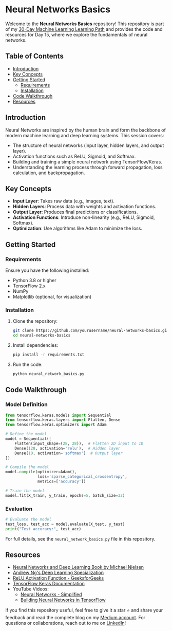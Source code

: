 # Neural Networks Basics

Welcome to the **Neural Networks Basics** repository! This repository is part of my [30-Day Machine Learning Learning Path](https://link.medium.com/3QdCOGokdPb) and provides the code and resources for Day 15, where we explore the fundamentals of neural networks.

## Table of Contents

- [Introduction](#introduction)
- [Key Concepts](#key-concepts)
- [Getting Started](#getting-started)
  - [Requirements](#requirements)
  - [Installation](#installation)
- [Code Walkthrough](#code-walkthrough)
- [Resources](#resources)

## Introduction

Neural Networks are inspired by the human brain and form the backbone of modern machine learning and deep learning systems. This session covers:

- The structure of neural networks (input layer, hidden layers, and output layer).
- Activation functions such as ReLU, Sigmoid, and Softmax.
- Building and training a simple neural network using TensorFlow/Keras.
- Understanding the learning process through forward propagation, loss calculation, and backpropagation.

## Key Concepts

- **Input Layer**: Takes raw data (e.g., images, text).
- **Hidden Layers**: Process data with weights and activation functions.
- **Output Layer**: Produces final predictions or classifications.
- **Activation Functions**: Introduce non-linearity (e.g., ReLU, Sigmoid, Softmax).
- **Optimization**: Use algorithms like Adam to minimize the loss.

## Getting Started

### Requirements

Ensure you have the following installed:

- Python 3.8 or higher
- TensorFlow 2.x
- NumPy
- Matplotlib (optional, for visualization)

### Installation

1. Clone the repository:
   ```bash
   git clone https://github.com/yourusername/neural-networks-basics.git
   cd neural-networks-basics
   ```

2. Install dependencies:
   ```bash
   pip install -r requirements.txt
   ```

3. Run the code:
   ```bash
   python neural_network_basics.py
   ```

## Code Walkthrough

### Model Definition

```python
from tensorflow.keras.models import Sequential
from tensorflow.keras.layers import Flatten, Dense
from tensorflow.keras.optimizers import Adam

# Define the model
model = Sequential([
    Flatten(input_shape=(28, 28)),  # Flatten 2D input to 1D
    Dense(128, activation='relu'),  # Hidden layer
    Dense(10, activation='softmax')  # Output layer
])

# Compile the model
model.compile(optimizer=Adam(),
              loss='sparse_categorical_crossentropy',
              metrics=['accuracy'])

# Train the model
model.fit(X_train, y_train, epochs=5, batch_size=32)
```

### Evaluation

```python
# Evaluate the model
test_loss, test_acc = model.evaluate(X_test, y_test)
print("Test accuracy:", test_acc)
```

For full details, see the `neural_network_basics.py` file in this repository.

## Resources

- [Neural Networks and Deep Learning Book by Michael Nielsen](http://neuralnetworksanddeeplearning.com/)
- [Andrew Ng's Deep Learning Specialization](https://www.coursera.org/specializations/deep-learning)
- [ReLU Activation Function - GeeksforGeeks](https://www.geeksforgeeks.org/relu-activation-function-in-deep-learning/)
- [TensorFlow Keras Documentation](https://www.tensorflow.org/guide/keras)
- YouTube Videos:
  - [Neural Networks - Simplified](https://www.youtube.com/watch?v=aircAruvnKk)
  - [Building Neural Networks in TensorFlow](https://www.youtube.com/watch?v=tPYj3fFJGjk)


If you find this repository useful, feel free to give it a star ⭐ and share your feedback and read the complete blog on my [Medium account](https://medium.com/@gargkartik74). For questions or collaborations, reach out to me on [LinkedIn](https://www.linkedin.com/in/kartik-garg-99a754252/)! 
